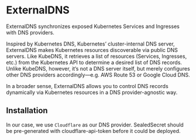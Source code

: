# ExternalDNS

ExternalDNS synchronizes exposed Kubernetes Services and Ingresses with DNS providers.

Inspired by Kubernetes DNS, Kubernetes’ cluster-internal DNS server, ExternalDNS makes Kubernetes resources discoverable via public DNS servers. Like KubeDNS, it retrieves a list of resources (Services, Ingresses, etc.) from the Kubernetes API to determine a desired list of DNS records. Unlike KubeDNS, however, it’s not a DNS server itself, but merely configures other DNS providers accordingly—e.g. AWS Route 53 or Google Cloud DNS.

In a broader sense, ExternalDNS allows you to control DNS records dynamically via Kubernetes resources in a DNS provider-agnostic way.

## Installation

In our case, we use `Cloudflare` as our DNS provider. SealedSecret should be pre-generated with cloudflare-api-token before it could be deployed.